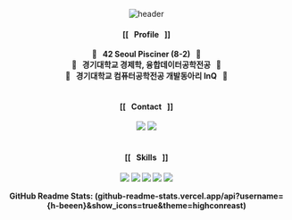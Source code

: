 <div align="center">
  
![header](https://capsule-render.vercel.app/api?&color=EEFF00&type=soft&height=200&fontAlignY=45&text=🤞%20Happy%20Hae-Bin's%20GitHub%20🤞&fontSize=45&animation=twinkling&desc="Junior%20Backend%20Developer"&descAlignY=70)
  

<h4> [[&nbsp;&nbsp;&nbsp;Profile&nbsp;&nbsp;&nbsp;]] </h4>

<p>
  <b>🚀&nbsp;&nbsp;&nbsp;42 Seoul Pisciner (8-2)&nbsp;&nbsp;&nbsp;🚀<br/>
  <b>🚀&nbsp;&nbsp;&nbsp;경기대학교</b> 경제학, 융합데이터공학전공&nbsp;&nbsp;&nbsp;🚀<br/>
    <b>🚀&nbsp;&nbsp;&nbsp;경기대학교</b> 컴퓨터공학전공 개발동아리 InQ&nbsp;&nbsp;&nbsp;🚀<br/><br/></p>
    
<h4> [[&nbsp;&nbsp;&nbsp;Contact&nbsp;&nbsp;&nbsp;]] </h4>
<p>
<A HREF = "http://github.com/h-beeen/"><img src="https://img.shields.io/badge/GitHub-181717?/style=flat-square&logo=GitHub&logoColor=white"></A> <A HREF = "http://instagram.com/h.beeen"><img src="https://img.shields.io/badge/Instagram-E4405F?/style=flat-square&logo=Instagram&logoColor=white"></A><br/><br/></p>
    

<h4> [[&nbsp;&nbsp;&nbsp;Skills&nbsp;&nbsp;&nbsp;]] </h4>

<p>
<img src="https://img.shields.io/badge/C++-000060?/style=flat-square&logo=C%2B%2B&logoColor=white"/> <img src="https://img.shields.io/badge/Java-F80000?/style=flat-square&logo=Oracle&logoColor=white"/> <img src="https://img.shields.io/badge/Python-3776AB?/style=flat-square&logo=Python&logoColor=white"/>
<img src="https://img.shields.io/badge/Spring-06DB33F?/style=flat-square&logo=Spring&logoColor=white"/> <img src="https://img.shields.io/badge/Spring_Boot-06DB33F?/style=flat-square&logo=SpringBoot&logoColor=white"/>
    

    
  GitHub Readme Stats: (github-readme-stats.vercel.app/api?username={h-beeen}&show_icons=true&theme=highconreast)
</div>
